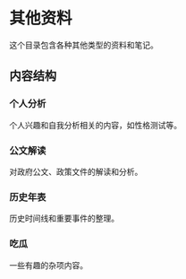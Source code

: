 # 其他资料

这个目录包含各种其他类型的资料和笔记。

## 内容结构

### 个人分析
个人兴趣和自我分析相关的内容，如性格测试等。

### 公文解读
对政府公文、政策文件的解读和分析。

### 历史年表
历史时间线和重要事件的整理。

### 吃瓜
一些有趣的杂项内容。